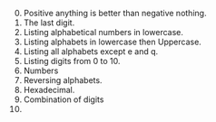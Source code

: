 0. Positive anything is better than negative nothing.
1. The last digit.
2. Listing alphabetical numbers in lowercase.
3. Listing alphabets in lowercase then Uppercase.
4. Listing all alphabets except e and q.
5.  Listing digits from 0 to 10.
6. Numbers
7. Reversing alphabets.
8. Hexadecimal.
9. Combination of digits
10.       
